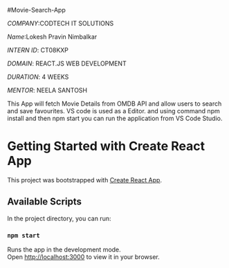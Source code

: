 #Movie-Search-App

*COMPANY*:CODTECH IT SOLUTIONS

*Name*:Lokesh Pravin Nimbalkar

*INTERN ID*: CT08KXP

*DOMAIN*: REACT.JS WEB DEVELOPMENT

*DURATION*: 4 WEEKS

*MENTOR*: NEELA SANTOSH 


This App will fetch Movie Details from OMDB API and allow users to search and save favourites.
VS code is used as a Editor. and using command npm install and then npm start you can run the application from VS Code Studio.

# Getting Started with Create React App

This project was bootstrapped with [Create React App](https://github.com/facebook/create-react-app).

## Available Scripts

In the project directory, you can run:

### `npm start`

Runs the app in the development mode.\
Open [http://localhost:3000](http://localhost:3000) to view it in your browser.


